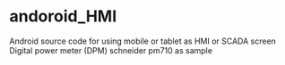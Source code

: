# andoroid_HMI
Android source code for using mobile or tablet as HMI or SCADA screen  
Digital power meter (DPM) schneider pm710 as sample
